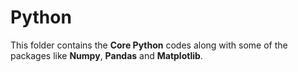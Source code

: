 # Python
This folder contains the **Core Python** codes along with some of the packages like **Numpy**, **Pandas** and **Matplotlib**.
